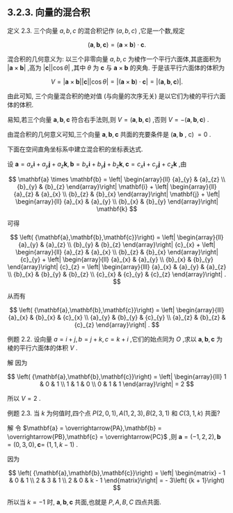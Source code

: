 ## 3.2.3. 向量的混合积

定义 2.3. 三个向量 $a, b, c$ 的混合积记作 $\left( {a, b, c}\right)$ ,它是一个数,规定

$$
\left( {\mathbf{a},\mathbf{b},\mathbf{c}}\right) = \left( {\mathbf{a} \times \mathbf{b}}\right) \cdot \mathbf{c}.
$$

混合积的几何意义为: 以三个非零向量 $a, b, c$ 为棱作一个平行六面体,其底面积为 $\left| {\mathbf{a} \times \mathbf{b}}\right|$ ,高为 $\left| \mathbf{c}\right| \left| {\cos \theta }\right|$ ,其中 $\theta$ 为 $\mathbf{c}$ 与 $\mathbf{a} \times \mathbf{b}$ 的夹角. 于是该平行六面体的体积为

$$
V = \left| {\mathbf{a} \times \mathbf{b}}\right| \left| \mathbf{c}\right| \left| {\cos \theta }\right| = \left| {\left( {\mathbf{a} \times \mathbf{b}}\right) \cdot \mathbf{c}}\right| = \left| \left( {\mathbf{a},\mathbf{b},\mathbf{c}}\right) \right| .
$$

由此可知, 三个向量混合积的绝对值 (与向量的次序无关) 是以它们为棱的平行六面体的体积.

易知,若三个向量 $\mathbf{a},\mathbf{b},\mathbf{c}$ 符合右手法则,则 $V = \left( {\mathbf{a},\mathbf{b},\mathbf{c}}\right)$ ,否则 $V = - \left( {\mathbf{a},\mathbf{b},\mathbf{c}}\right)$ .

由混合积的几何意义可知,三个向量 $\mathbf{a},\mathbf{b},\mathbf{c}$ 共面的充要条件是 $(\mathbf{a},\mathbf{b}$ , c) $= 0$ .

下面在空间直角坐标系中建立混合积的坐标表达式.

设 $\mathbf{a} = {a}_{x}\mathbf{i} + {a}_{y}\mathbf{j} + {a}_{z}\mathbf{k},\mathbf{b} = {b}_{x}\mathbf{i} + {b}_{y}\mathbf{j} + {b}_{z}\mathbf{k},\mathbf{c} = {c}_{x}\mathbf{i} + {c}_{y}\mathbf{j} + {c}_{z}\mathbf{k}$ ,由

$$
\mathbf{a} \times \mathbf{b} = \left| \begin{array}{ll} {a}_{y} & {a}_{z} \\ {b}_{y} & {b}_{z} \end{array}\right| \mathbf{i} + \left| \begin{array}{ll} {a}_{z} & {a}_{x} \\ {b}_{z} & {b}_{x} \end{array}\right| \mathbf{j} + \left| \begin{array}{ll} {a}_{x} & {a}_{y} \\ {b}_{x} & {b}_{y} \end{array}\right| \mathbf{k}
$$

可得

$$
\left( {\mathbf{a},\mathbf{b},\mathbf{c}}\right) = \left| \begin{array}{ll} {a}_{y} & {a}_{z} \\ {b}_{y} & {b}_{z} \end{array}\right| {c}_{x} + \left| \begin{array}{ll} {a}_{z} & {a}_{x} \\ {b}_{z} & {b}_{x} \end{array}\right| {c}_{y} + \left| \begin{array}{ll} {a}_{x} & {a}_{y} \\ {b}_{x} & {b}_{y} \end{array}\right| {c}_{z} = \left| \begin{array}{lll} {a}_{x} & {a}_{y} & {a}_{z} \\ {b}_{x} & {b}_{y} & {b}_{z} \\ {c}_{x} & {c}_{y} & {c}_{z} \end{array}\right| .
$$

从而有

$$
\left( {\mathbf{a},\mathbf{b},\mathbf{c}}\right) = \left| \begin{array}{lll} {a}_{x} & {b}_{x} & {c}_{x} \\ {a}_{y} & {b}_{y} & {c}_{y} \\ {a}_{z} & {b}_{z} & {c}_{z} \end{array}\right| .
$$

例题 2.2. 设向量 $a = i + j, b = j + k, c = k + i$ ,它们的始点同为 $O$ ,求以 $\mathbf{a},\mathbf{b},\mathbf{c}$ 为棱的平行六面体的体积 $V$ .

解 因为

$$
\left( {\mathbf{a},\mathbf{b},\mathbf{c}}\right) = \left| \begin{array}{lll} 1 & 0 & 1 \\ 1 & 1 & 0 \\ 0 & 1 & 1 \end{array}\right| = 2
$$

所以 $V = 2$ .

例题 2.3. 当 $k$ 为何值时,四个点 $P\left( {2,0,1}\right) , A\left( {1,2,3}\right) , B\left( {2,3,1}\right)$ 和 $C\left( {3,1, k}\right)$ 共面?

解 令 $\mathbf{a} = \overrightarrow{PA},\mathbf{b} = \overrightarrow{PB},\mathbf{c} = \overrightarrow{PC}$ ,则 $\mathbf{a} = \left( {-1,2,2}\right) ,\mathbf{b} = \left( {0,3,0}\right) ,\mathbf{c} =$ $\left( {1,1, k - 1}\right)$ .

因为

$$
\left( {\mathbf{a},\mathbf{b},\mathbf{c}}\right) = \left| \begin{matrix} - 1 & 0 & 1 \\ 2 & 3 & 1 \\ 2 & 0 & k - 1 \end{matrix}\right| = - 3\left( {k + 1}\right)
$$

所以当 $k = - 1$ 时, $\mathbf{a},\mathbf{b},\mathbf{c}$ 共面,也就是 $P, A, B, C$ 四点共面.